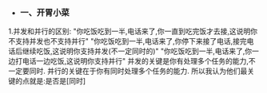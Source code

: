  - ### 一、开胃小菜
 1.并发和并行的区别:
  "你吃饭吃到一半,电话来了,你一直到吃完饭才去接,这说明你不支持并发也不支持并行"
  "你吃饭吃到一半,电话来了,你停下来接了电话,接完电话后继续吃饭,这说明你支持并发(不一定同时的)"
  "你吃饭吃到一半,电话来了,你一边打电话一边吃饭,这说明你支持并行"
 并发的关键是你有处理多个任务的能力,不一定要同时.
 并行的关键在于你有同时处理多个任务的能力.
 所以我认为他们最关键的点就是:是否是[同时]
